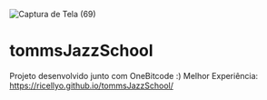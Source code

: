 ![Captura de Tela (69)](https://github.com/Ricellyo/tommsJazzSchool/assets/57840373/16ebe86c-a02d-4a3f-ba21-1b37dc8133e7)
# tommsJazzSchool 
Projeto desenvolvido junto com OneBitcode :)
Melhor Experiência: https://ricellyo.github.io/tommsJazzSchool/
